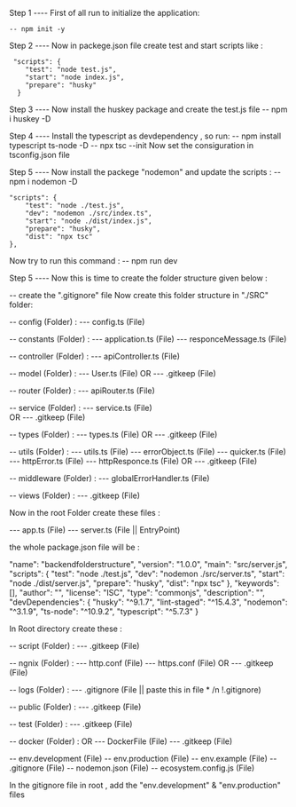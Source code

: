 Step 1 ----
First of all run to initialize the application:

    -- npm init -y

Step 2 ----
Now in packege.json file create test and start scripts like :

     "scripts": {
        "test": "node test.js",
        "start": "node index.js",
        "prepare": "husky"
      }

Step 3 ----
Now install the huskey package and create the test.js file
-- npm i huskey -D

Step 4 ----
Install the typescript as devdependency , so run:
-- npm install typescript ts-node -D
-- npx tsc --init
Now set the consiguration in tsconfig.json file

Step 5 ----
Now install the packege "nodemon" and update the scripts :
-- npm i nodemon -D

    "scripts": {
        "test": "node ./test.js",
        "dev": "nodemon ./src/index.ts",
        "start": "node ./dist/index.js",
        "prepare": "husky",
        "dist": "npx tsc"
    },

Now try to run this command :
-- npm run dev

Step 5 ----
Now this is time to create the folder structure given below :

-- create the ".gitignore" file
Now create this folder structure in "./SRC" folder:

-- config (Folder) :
--- config.ts (File)

-- constants (Folder) :
--- application.ts (File)
--- responceMessage.ts (File)

-- controller (Folder) :
--- apiController.ts (File)

-- model (Folder) :
--- User.ts (File)
OR
--- .gitkeep (File)

-- router (Folder) :
--- apiRouter.ts (File)

-- service (Folder) :
--- service.ts (File)  
 OR
--- .gitkeep (File)

-- types (Folder) :
--- types.ts (File)
OR
--- .gitkeep (File)

-- utils (Folder) :
--- utils.ts (File)
--- errorObject.ts (File)
--- quicker.ts (File)
--- httpError.ts (File)
--- httpResponce.ts (File)
OR
--- .gitkeep (File)

-- middleware (Folder) :
--- globalErrorHandler.ts (File)

-- views (Folder) :
--- .gitkeep (File)

Now in the root Folder create these files :

--- app.ts (File)
--- server.ts (File || EntryPoint)

the whole package.json file will be :


  "name": "backendfolderstructure",
  "version": "1.0.0",
  "main": "src/server.js",
  "scripts": {
    "test": "node ./test.js",
    "dev": "nodemon ./src/server.ts",
    "start": "node ./dist/server.js",
    "prepare": "husky",
    "dist": "npx tsc"
  },
  "keywords": [],
  "author": "",
  "license": "ISC",
  "type": "commonjs",
  "description": "",
  "devDependencies": {
    "husky": "^9.1.7",
    "lint-staged": "^15.4.3",
    "nodemon": "^3.1.9",
    "ts-node": "^10.9.2",
    "typescript": "^5.7.3"
  }


In Root directory create these :

-- script (Folder) :
--- .gitkeep (File)

-- ngnix (Folder) :
--- http.conf (File)
--- https.conf (File)
OR
--- .gitkeep (File)

-- logs (Folder) :
--- .gitignore (File || paste this in file \* /n !.gitignore)

-- public (Folder) :
--- .gitkeep (File)

-- test (Folder) :
--- .gitkeep (File)

-- docker (Folder) :
OR
--- DockerFile (File)
--- .gitkeep (File)

-- env.development (File)
-- env.production (File)
-- env.example (File)
-- .gitignore (File)
-- nodemon.json (File)
-- ecosystem.config.js (File)

In the gitignore file in root , add the "env.development" & "env.production" files
